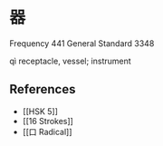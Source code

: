 # 器
Frequency 441
General Standard 3348

qì
receptacle, vessel; instrument

## References
- [[HSK 5]]
- [[16 Strokes]]
- [[口 Radical]]